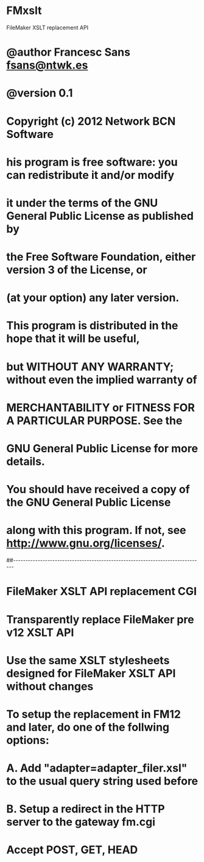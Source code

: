 FMxslt
======

FileMaker XSLT replacement API

#  @author Francesc Sans fsans@ntwk.es
#  @version 0.1
#  
#  Copyright (c) 2012 Network BCN Software
#  
#  his program is free software: you can redistribute it and/or modify
#     it under the terms of the GNU General Public License as published by
#     the Free Software Foundation, either version 3 of the License, or
#     (at your option) any later version.
# 
#     This program is distributed in the hope that it will be useful,
#     but WITHOUT ANY WARRANTY; without even the implied warranty of
#     MERCHANTABILITY or FITNESS FOR A PARTICULAR PURPOSE.  See the
#     GNU General Public License for more details.
# 
#     You should have received a copy of the GNU General Public License
#     along with this program.  If not, see <http://www.gnu.org/licenses/>.
##------------------------------------------------------------------------------
# FileMaker XSLT API replacement CGI
# Transparently replace FileMaker pre v12 XSLT API
# 
# Use the same XSLT stylesheets designed for FileMaker XSLT API without changes
# To setup the replacement in FM12 and later, do one of the follwing options:
#	A. Add "adapter=adapter_filer.xsl" to the usual query string used before
#	B. Setup a redirect in the HTTP server to the gateway fm.cgi
#	
#	Accept POST, GET, HEAD